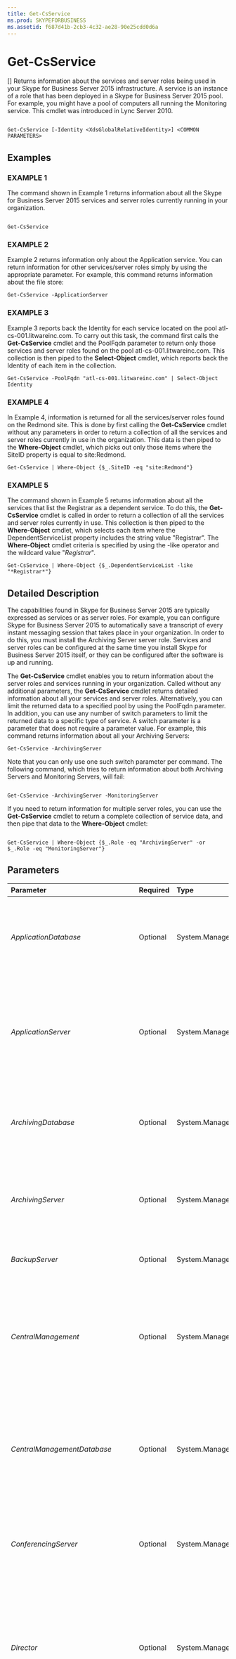 ```yaml
---
title: Get-CsService
ms.prod: SKYPEFORBUSINESS
ms.assetid: f687d41b-2cb3-4c32-ae28-90e25cdd0d6a
---
```



# Get-CsService
[]
Returns information about the services and server roles being used in your Skype for Business Server 2015 infrastructure. A service is an instance of a role that has been deployed in a Skype for Business Server 2015 pool. For example, you might have a pool of computers all running the Monitoring service. This cmdlet was introduced in Lync Server 2010.
  
    
    


```

Get-CsService [-Identity <XdsGlobalRelativeIdentity>] <COMMON PARAMETERS>

```


## Examples


  
    
    

### EXAMPLE 1

The command shown in Example 1 returns information about all the Skype for Business Server 2015 services and server roles currently running in your organization. 
  
    
    

```

Get-CsService
```


### EXAMPLE 2

Example 2 returns information only about the Application service. You can return information for other services/server roles simply by using the appropriate parameter. For example, this command returns information about the file store: 
  
    
    

```
Get-CsService -ApplicationServer
```


### EXAMPLE 3

Example 3 reports back the Identity for each service located on the pool atl-cs-001.litwareinc.com. To carry out this task, the command first calls the **Get-CsService** cmdlet and the PoolFqdn parameter to return only those services and server roles found on the pool atl-cs-001.litwareinc.com. This collection is then piped to the **Select-Object** cmdlet, which reports back the Identity of each item in the collection.
  
    
    

```
Get-CsService -PoolFqdn "atl-cs-001.litwareinc.com" | Select-Object Identity
```


### EXAMPLE 4

In Example 4, information is returned for all the services/server roles found on the Redmond site. This is done by first calling the **Get-CsService** cmdlet without any parameters in order to return a collection of all the services and server roles currently in use in the organization. This data is then piped to the **Where-Object** cmdlet, which picks out only those items where the SiteID property is equal to site:Redmond.
  
    
    

```
Get-CsService | Where-Object {$_.SiteID -eq "site:Redmond"}
```


### EXAMPLE 5

The command shown in Example 5 returns information about all the services that list the Registrar as a dependent service. To do this, the **Get-CsService** cmdlet is called in order to return a collection of all the services and server roles currently in use. This collection is then piped to the **Where-Object** cmdlet, which selects each item where the DependentServiceList property includes the string value "Registrar". The **Where-Object** cmdlet criteria is specified by using the -like operator and the wildcard value "*Registrar*".
  
    
    

```
Get-CsService | Where-Object {$_.DependentServiceList -like "*Registrar*"}
```


## Detailed Description

The capabilities found in Skype for Business Server 2015 are typically expressed as services or as server roles. For example, you can configure Skype for Business Server 2015 to automatically save a transcript of every instant messaging session that takes place in your organization. In order to do this, you must install the Archiving Server server role. Services and server roles can be configured at the same time you install Skype for Business Server 2015 itself, or they can be configured after the software is up and running.
  
    
    
The **Get-CsService** cmdlet enables you to return information about the server roles and services running in your organization. Called without any additional parameters, the **Get-CsService** cmdlet returns detailed information about all your services and server roles. Alternatively, you can limit the returned data to a specified pool by using the PoolFqdn parameter. In addition, you can use any number of switch parameters to limit the returned data to a specific type of service. A switch parameter is a parameter that does not require a parameter value. For example, this command returns information about all your Archiving Servers:
  
    
    



```
Get-CsService -ArchivingServer

```

Note that you can only use one such switch parameter per command. The following command, which tries to return information about both Archiving Servers and Monitoring Servers, will fail: 
  
    
    



```

Get-CsService -ArchivingServer -MonitoringServer

```

If you need to return information for multiple server roles, you can use the **Get-CsService** cmdlet to return a complete collection of service data, and then pipe that data to the **Where-Object** cmdlet:
  
    
    



```

Get-CsService | Where-Object {$_.Role -eq "ArchivingServer" -or $_.Role -eq "MonitoringServer"}

```


## Parameters



|**Parameter**|**Required**|**Type**|**Description**|
|:-----|:-----|:-----|:-----|
| _ApplicationDatabase_ <br/> |Optional  <br/> |System.Management.Automation.SwitchParameter  <br/> |Returns information about the Application databases used in your organization. Application databases are used by the Application service.  <br/> |
| _ApplicationServer_ <br/> |Optional  <br/> |System.Management.Automation.SwitchParameter  <br/> |Returns information about the Application service. The Application service provides a way to run applications created by using the Microsoft Unified Communications Managed API (UCMA).  <br/> |
| _ArchivingDatabase_ <br/> |Optional  <br/> |System.Management.Automation.SwitchParameter  <br/> |Returns information about the Archiving databases used in your organization. Archiving databases store transcripts of instant messaging sessions.  <br/> |
| _ArchivingServer_ <br/> |Optional  <br/> |System.Management.Automation.SwitchParameter  <br/> |Returns information about the Archiving Servers used in your organization. Archiving Servers enable you to save the transcripts of instant messaging sessions.  <br/> |
| _BackupServer_ <br/> |Optional  <br/> |System.Management.Automation.SwitchParameter  <br/> |Returns information about the backup servers used in your organization.  <br/> |
| _CentralManagement_ <br/> |Optional  <br/> |System.Management.Automation.SwitchParameter  <br/> |Returns information about the Central Management service used in your organization. The Central Management service is used to send configuration data to computers running Skype for Business Server 2015 services.  <br/> |
| _CentralManagementDatabase_ <br/> |Optional  <br/> |System.Management.Automation.SwitchParameter  <br/> |Returns information about the Central Management store used in your organization. The Central Management store maintains configuration information for Skype for Business Server 2015.  <br/> |
| _ConferencingServer_ <br/> |Optional  <br/> |System.Management.Automation.SwitchParameter  <br/> |Returns information about the A/V Conferencing service used in your organization. The A/V Conferencing service is used to conduct meetings and conferences.  <br/> |
| _Director_ <br/> |Optional  <br/> |System.Management.Automation.SwitchParameter  <br/> |Returns information about the Directors used in your organization. Directors are empowered to handle user requests and user authentication, but do not house user accounts. Directors are typically used to handle requests from external users.  <br/> |
| _EdgeServer_ <br/> |Optional  <br/> |System.Management.Automation.SwitchParameter  <br/> |Returns information about the Edge Servers used in your organization. Edge Servers provide connectivity between your internal network and the Internet.  <br/> |
| _FileStore_ <br/> |Optional  <br/> |System.Management.Automation.SwitchParameter  <br/> |Returns information about the File Stores used in your organization. The File Store is used to maintain Skype for Business Server 2015 files, such as audio files used by the Announcement service.  <br/> |
| _Filter_ <br/> |Optional  <br/> |System.String  <br/> |Enables you to use wildcards to specify the service (or services) to be returned. You cannot use both the Identity and the Filter parameters in the same command.  <br/> |
| _Identity_ <br/> |Optional  <br/> |Microsoft.Rtc.Management.Xds.XdsGlobalRelativeIdentity  <br/> |Unique identifier of the specific service or server role to be returned. For example:  <br/>  `-Identity "Registrar:atl-cs-001.litwareinc.com"` <br/> |
| _ManagementServer_ <br/> |Optional  <br/> |System.Management.Automation.SwitchParameter  <br/> |Returns information about the Central Management Server used in your organization. The Central Management Server is commonly collocated with the Front End Servers and is responsible for accessing information in the Central Management store.  <br/> |
| _MediationServer_ <br/> |Optional  <br/> |System.Management.Automation.SwitchParameter  <br/> |Returns information about the Mediation Servers used in your organization. Mediation Servers help provide a bridge between your Enterprise Voice network and the public switched telephone network (PSTN).  <br/> |
| _MonitoringDatabase_ <br/> |Optional  <br/> |System.Management.Automation.SwitchParameter  <br/> |Returns information about the monitoring databases used in your organization. Monitoring databases store Enterprise Voice phone usage and call quality information.  <br/> |
| _MonitoringServer_ <br/> |Optional  <br/> |System.Management.Automation.SwitchParameter  <br/> |Returns information about the Monitoring Servers used in your organization. Monitoring Servers are used to track Enterprise Voice phone usage and call quality.  <br/> |
| _PersistentChatComplianceDatabase_ <br/> |Optional  <br/> |System.Management.Automation.SwitchParameter  <br/> |Returns information about the databases used for maintaining Persistent Chat compliance information.  <br/> |
| _PersistentChatDatabase_ <br/> |Optional  <br/> |System.Management.Automation.SwitchParameter  <br/> |Returns information about the databases used for maintaining Persistent Chat information.  <br/> |
| _PersistentChatServer_ <br/> |Optional  <br/> |System.Management.Automation.SwitchParameter  <br/> |Returns information about the Persistent Chat servers used in your organization.  <br/> |
| _PoolFqdn_ <br/> |Optional  <br/> |System.String  <br/> |Fully qualified domain name (FQDN) of the pool hosting the service or server role. If you use the PoolFqdn parameter without specifying a service-specific parameter, then all the services and server roles found on that pool will be returned.  <br/> |
| _PstnGateway_ <br/> |Optional  <br/> |System.Management.Automation.SwitchParameter  <br/> |Returns information about the public switched telephone network (PSTN) gateways used in your organization. PSTN gateways translate signals from Enterprise Voice devices to signals that can be understood by PSTN devices, and vice-versa.  <br/> |
| _Registrar_ <br/> |Optional  <br/> |System.Management.Automation.SwitchParameter  <br/> |Returns information about the Registrars used in your organization. Registrars are used to authenticate users and to keep track of a user's current status.  <br/> |
| _TrustedApplicationPool_ <br/> |Optional  <br/> |System.Management.Automation.SwitchParameter  <br/> |Returns information about the trusted application pools used in your organization. Trusted applications pools host computers that run trusted applications.  <br/> |
| _UserDatabase_ <br/> |Optional  <br/> |System.Management.Automation.SwitchParameter  <br/> |Returns information about the User database used in your organization. User databases store data needed by the User Server service.  <br/> |
| _UserServer_ <br/> |Optional  <br/> |System.Management.Automation.SwitchParameter  <br/> |Returns information about the User Services service used in your organization. The User Services service provides such things as user replication, in-band provisioning, presence publication and notification, and contact card exchange.  <br/> |
| _VideoGateway_ <br/> |Optional  <br/> |System.Management.Automation.SwitchParameter  <br/> |Returns information about the video gateway service. Video gateways provide a way to connect Skype for Business users to video teleconferencing devices.  <br/> |
| _VideoInteropServer_ <br/> |Optional  <br/> |System.Management.Automation.SwitchParameter  <br/> |Returns information about the video interoperability service. The video interoperability service provides a way to seamless connect Skype for Business users to third-party video teleconferencing providers.  <br/> |
| _WacServer_ <br/> |Optional  <br/> |System.Management.Automation.SwitchParameter  <br/> |Returns information about the Office Web Apps servers used with Microsoft Lync Server. Office Web Apps server was previously known as "WacServer".  <br/> |
| _WebServer_ <br/> |Optional  <br/> |System.Management.Automation.SwitchParameter  <br/> |Returns information about the Web Services service used in your organization. The Web Services service host web-based applications such as the Address Book service.  <br/> |
| _BypassDualWrite_ <br/> |Optional  <br/> |System.Boolean  <br/> |PARAMVALUE: $true | $false  <br/> |
   

## Input Types

None. The **Get-CsService** cmdlet does not accept pipelined input.
  
    
    

## Return Types

The **Get-CsService** cmdlet returns different objects based on the parameters used when calling the cmdlet. For example, if you include the MonitoringDatabase parameter, the **Get-CsService** cmdlet returns instances of the Microsoft.Rtc.Management.Xds.DisplayMonitoringDatabase object. To determine the objects returned using other parameters, call the **Get-CsService** cmdlet using one of those parameters, and then pipe the returned object to the **Get-Member** cmdlet. For example: `Get-CsService -Registrar | Get-Member`
  
    
    

## See also


#### 


  
    
    
 [Set-CsApplicationServer](set-csapplicationserver.md)
  
    
    
 [Set-CsArchivingServer](set-csarchivingserver.md)
  
    
    
 [Set-CsConferenceServer](set-csconferenceserver.md)
  
    
    
 [Set-CsDirector](set-csdirector.md)
  
    
    
 [Set-CsEdgeServer](set-csedgeserver.md)
  
    
    
 [Set-CsManagementServer](set-csmanagementserver.md)
  
    
    
 [Set-CsMediationServer](set-csmediationserver.md)
  
    
    
 [Set-CsMonitoringServer](set-csmonitoringserver.md)
  
    
    
 [Set-CsRegistrar](set-csregistrar.md)
  
    
    
 [Set-CsUserServer](set-csuserserver.md)
  
    
    
 [Set-CsWebServer](set-cswebserver.md)
